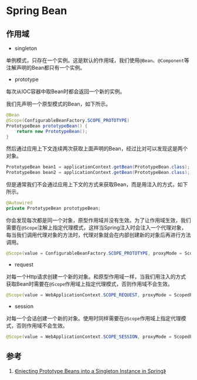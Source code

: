 # Spring Bean

## 作用域

- singleton

单例模式，只存在一个实例。这是默认的作用域，我们使用`@Bean`、`@Component`等注解声明的Bean都只有一个实例。

- prototype

每次从IOC容器中取Bean时都会返回一个新的实例。

我们先声明一个原型模式的Bean，如下所示。

```java
@Bean
@Scope(ConfigurableBeanFactory.SCOPE_PROTOTYPE)
PrototypeBean prototypeBean() {
    return new PrototypeBean();
}
```

然后通过应用上下文连续两次获取上面声明的Bean，经过比对可以发现这是两个对象。

```java
PrototypeBean bean1 = applicationContext.getBean(PrototypeBean.class);
PrototypeBean bean2 = applicationContext.getBean(PrototypeBean.class);
```

但是通常我们不会通过应用上下文的方式来获取Bean，而是用注入的方式，如下所示。

```java
@Autowired
private PrototypeBean prototypeBean;
```

你会发现每次都是同一个对象，原型作用域并没有生效。为了让作用域生效，我们需要在`@Scope`注解上指定代理模式，这样当Spring注入时会注入一个代理对象，每当我们调用代理对象的方法时，代理对象就会在内部创建新的对象后再进行方法调用。

```java
@Scope(value = ConfigurableBeanFactory.SCOPE_PROTOTYPE, proxyMode = ScopedProxyMode.TARGET_CLASS)
```

- request

对每一个Http请求创建一个新的对象。和原型作用域一样，当我们用注入的方式获取Bean时需要在`@Scope`作用域上指定代理模式，否则作用域不会生效。

```java
@Scope(value = WebApplicationContext.SCOPE_REQUEST, proxyMode = ScopedProxyMode.TARGET_CLASS)
```

- session

对每一个会话创建一个新的对象。使用时同样需要在`@Scope`作用域上指定代理模式，否则作用域不会生效。

```java
@Scope(value = WebApplicationContext.SCOPE_SESSION, proxyMode = ScopedProxyMode.TARGET_CLASS)
```

## 参考

1. [《Injecting Prototype Beans into a Singleton Instance in Spring》](https://www.baeldung.com/spring-inject-prototype-bean-into-singleton)
